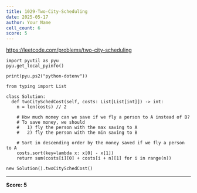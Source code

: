 ```yaml
---
title: 1029-Two-City-Scheduling
date: 2025-05-17
author: Your Name
cell_count: 6
score: 5
---
```


https://leetcode.com/problems/two-city-scheduling


```
import pyutil as pyu
pyu.get_local_pyinfo()
```


```
print(pyu.ps2("python-dotenv"))
```


```
from typing import List
```


```
class Solution:
  def twoCitySchedCost(self, costs: List[List[int]]) -> int:
    n = len(costs) // 2

    # How much money can we save if we fly a person to A instead of B?
    # To save money, we should
    #   1) fly the person with the max saving to A
    #   2) fly the person with the min saving to B

    # Sort in descending order by the money saved if we fly a person to A
    costs.sort(key=lambda x: x[0] - x[1])
    return sum(costs[i][0] + costs[i + n][1] for i in range(n))
```


```
new Solution().twoCitySchedCost()
```


---
**Score: 5**